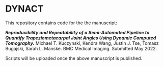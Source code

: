 # DYNACT

This repository contains code for the the manuscript: 

**_Reproducibility and Repeatability of a Semi-Automated Pipeline to Quantify Trapeziometacarpal Joint Angles Using Dynamic Computed Tomography._** Michael T. Kuczynski, Kendra Wang, Justin J. Tse, Tomasz Bugajski, Sarah L. Manske. BMC Medical Imaging. Submitted May 2022.

Scripts will be uploaded once the above manuscript is published.
